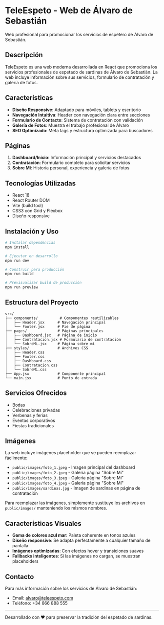 # TeleEspeto - Web de Álvaro de Sebastián

Web profesional para promocionar los servicios de espetero de Álvaro de Sebastián.

## Descripción

TeleEspeto es una web moderna desarrollada en React que promociona los servicios profesionales de espetado de sardinas de Álvaro de Sebastián. La web incluye información sobre sus servicios, formulario de contratación y galería de fotos.

## Características

- **Diseño Responsive**: Adaptado para móviles, tablets y escritorio
- **Navegación Intuitiva**: Header con navegación clara entre secciones
- **Formulario de Contacto**: Sistema de contratación con validación
- **Galería de Fotos**: Muestra el trabajo profesional de Álvaro
- **SEO Optimizado**: Meta tags y estructura optimizada para buscadores

## Páginas

1. **Dashboard/Inicio**: Información principal y servicios destacados
2. **Contratación**: Formulario completo para solicitar servicios
3. **Sobre Mí**: Historia personal, experiencia y galería de fotos

## Tecnologías Utilizadas

- React 18
- React Router DOM
- Vite (build tool)
- CSS3 con Grid y Flexbox
- Diseño responsive

## Instalación y Uso

```bash
# Instalar dependencias
npm install

# Ejecutar en desarrollo
npm run dev

# Construir para producción
npm run build

# Previsualizar build de producción
npm run preview
```

## Estructura del Proyecto

```
src/
├── components/          # Componentes reutilizables
│   ├── Header.jsx      # Navegación principal
│   └── Footer.jsx      # Pie de página
├── pages/              # Páginas principales
│   ├── Dashboard.jsx   # Página de inicio
│   ├── Contratacion.jsx # Formulario de contratación
│   └── SobreMi.jsx     # Página sobre mí
├── styles/             # Archivos CSS
│   ├── Header.css
│   ├── Footer.css
│   ├── Dashboard.css
│   ├── Contratacion.css
│   └── SobreMi.css
├── App.jsx             # Componente principal
└── main.jsx            # Punto de entrada
```

## Servicios Ofrecidos

- Bodas
- Celebraciones privadas
- Verbenas y ferias
- Eventos corporativos
- Fiestas tradicionales

## Imágenes

La web incluye imágenes placeholder que se pueden reemplazar fácilmente:
- `public/images/foto_1.jpeg` - Imagen principal del dashboard
- `public/images/foto_2.jpeg` - Galería página "Sobre Mí"
- `public/images/foto_3.jpeg` - Galería página "Sobre Mí"
- `public/images/foto_4.jpeg` - Galería página "Sobre Mí"
- `public/images/sardinas.jpg` - Imagen de sardinas en página de contratación

Para reemplazar las imágenes, simplemente sustituye los archivos en `public/images/` manteniendo los mismos nombres.

## Características Visuales

- **Gama de colores azul mar**: Paleta coherente en tonos azules
- **Diseño responsive**: Se adapta perfectamente a cualquier tamaño de pantalla
- **Imágenes optimizadas**: Con efectos hover y transiciones suaves
- **Fallbacks inteligentes**: Si las imágenes no cargan, se muestran placeholders

## Contacto

Para más información sobre los servicios de Álvaro de Sebastián:
- Email: alvaro@teleespeto.com
- Teléfono: +34 666 888 555

---

Desarrollado con ❤️ para preservar la tradición del espetado de sardinas.
